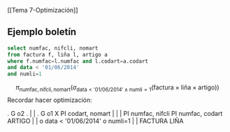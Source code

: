 [[Tema 7-Optimización]]

## Ejemplo boletín

```sql
select numfac, nifcli, nomart
from factura f, liña l, artigo a
where f.numfac=l.numfac and l.codart=a.codart
and data < '01/06/2014'
and numli=1
```

$$
\pi_{\text{numfac}, \text{nifcli}, \text{nomart}} \left( \sigma_{\text{data} < '01/06/2014' \land \text{numli} = 1} \left( \text{factura} \times \text{liña} \times \text{artigo} \right) \right)
$$
Recordar hacer optimización:


.                                                        G o2
.                                |                                                                       |
.                            G o1 X                                                        PI codart, nomart
|                                                             |                                           |
PI numfac, nifcli                                   PI numfac, codart           ARTIGO
|                                                             |
o data < '01/06/2014'                        o numli=1
|                                                             |
FACTURA                                             LIÑA